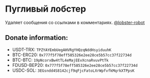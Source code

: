 # Пугливый лобстер
Удаляет сообщения со ссылками в комментариях.
[@lobster-robot](https://t.me/lobster-robot)

## Donate information:
* USDT-TRX: `TPZYAYEmbUegAHVRgYHQzqNddHsyiduuhK`
* BTC-ERC20: `0x777f5f78eff585326e2ee28ce5b57cc37f22734d`
* BTC-BTC: `19pNcorxBw4tTL4eMajEEvXcnaRvuvPtTk`
* FDUSD-BEP20: `0x777f5f78eff585326e2ee28ce5b57cc37f22734d`
* USDC-SOL: `3EGsndd4S8142cjf9qFjcFatoLXrWpfvfkMqrkXTPpsK`